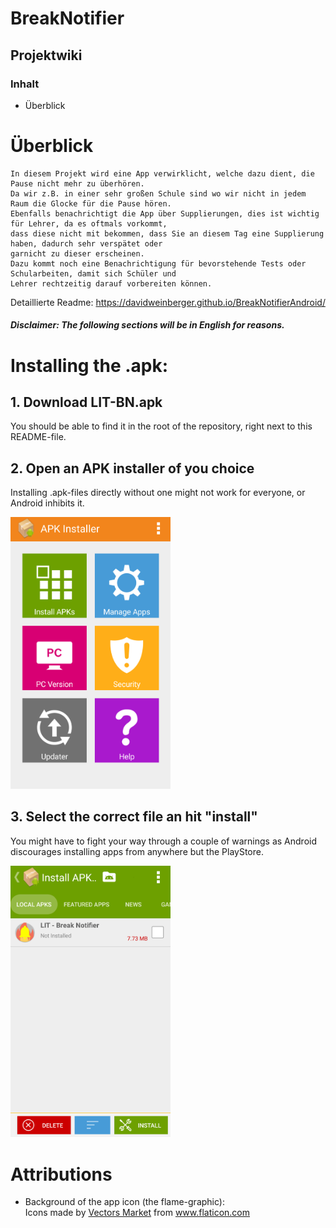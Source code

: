 ﻿# BreakNotifier

## Projektwiki

### Inhalt
* Überblick


# Überblick
    In diesem Projekt wird eine App verwirklicht, welche dazu dient, die Pause nicht mehr zu überhören.
    Da wir z.B. in einer sehr großen Schule sind wo wir nicht in jedem Raum die Glocke für die Pause hören.
    Ebenfalls benachrichtigt die App über Supplierungen, dies ist wichtig für Lehrer, da es oftmals vorkommt,
    dass diese nicht mit bekommen, dass Sie an diesem Tag eine Supplierung haben, dadurch sehr verspätet oder 
    garnicht zu dieser erscheinen.
    Dazu kommt noch eine Benachrichtigung für bevorstehende Tests oder Schularbeiten, damit sich Schüler und
    Lehrer rechtzeitig darauf vorbereiten können.
    
Detaillierte Readme: https://davidweinberger.github.io/BreakNotifierAndroid/


##### Disclaimer: The following sections will be in English for reasons.

# Installing the .apk:

## 1. Download LIT-BN.apk
You should be able to find it in the root of the repository, right next to this README-file.

## 2. Open an APK installer of you choice
Installing .apk-files directly without one might not work for everyone, or Android inhibits it.

<img src="images/apk_installer.png" width="256">

## 3. Select the correct file an hit "install"
You might have to fight your way through a couple of warnings as Android discourages installing apps from anywhere but the PlayStore.

<img src="images/select_apk.png" width="256">

# Attributions
- Background of the app icon (the flame-graphic):
    <div>Icons made by <a href="https://www.flaticon.com/authors/vectors-market" title="Vectors Market">Vectors Market</a> from <a href="https://www.flaticon.com/" title="Flaticon">www.flaticon.com</a></div>
